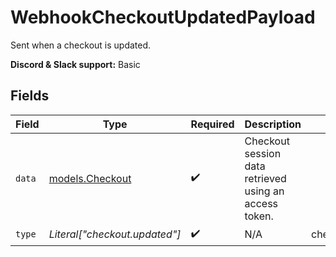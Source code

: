 # WebhookCheckoutUpdatedPayload

Sent when a checkout is updated.

**Discord & Slack support:** Basic


## Fields

| Field                                                  | Type                                                   | Required                                               | Description                                            | Example                                                |
| ------------------------------------------------------ | ------------------------------------------------------ | ------------------------------------------------------ | ------------------------------------------------------ | ------------------------------------------------------ |
| `data`                                                 | [models.Checkout](../models/checkout.md)               | :heavy_check_mark:                                     | Checkout session data retrieved using an access token. |                                                        |
| `type`                                                 | *Literal["checkout.updated"]*                          | :heavy_check_mark:                                     | N/A                                                    | checkout.updated                                       |